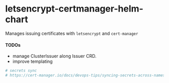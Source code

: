 
# letsencrypt-certmanager-helm-chart

Manages issuing certificates with `letsencrypt` and `cert-manager`

#### TODOs

* manage ClusterIssuer along Issuer CRD.
* improve templating  

```bash
# secrets sync
# https://cert-manager.io/docs/devops-tips/syncing-secrets-across-namespaces/
```
